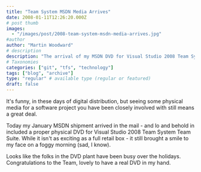 ```yaml
---
title: "Team System MSDN Media Arrives"
date: 2008-01-11T12:26:20.000Z
# post thumb
images:
  - "/images/post/2008-team-system-msdn-media-arrives.jpg"
#author
author: "Martin Woodward"
# description
description: "The arrival of my MSDN DVD for Visual Studio 2008 Team System brought unexpected joy, highlighting the charm of tangible software in a digital age."
# Taxonomies
categories: ["git", "tfs", "technology"]
tags: ["blog", "archive"]
type: "regular" # available type (regular or featured)
draft: false
---
```

It's funny, in these days of digital distribution, but seeing some physical media for a software project you have been closely involved with still means a great deal.    

Today my January MSDN shipment arrived in the mail - and lo and behold in included a proper physical DVD for Visual Studio 2008 Team System Team Suite.  While it isn't as exciting as a full retail box - it still brought a smile to my face on a foggy morning (sad, I know).  

Looks like the folks in the DVD plant have been busy over the holidays.  Congratulations to the Team, lovely to have a real DVD in my hand.